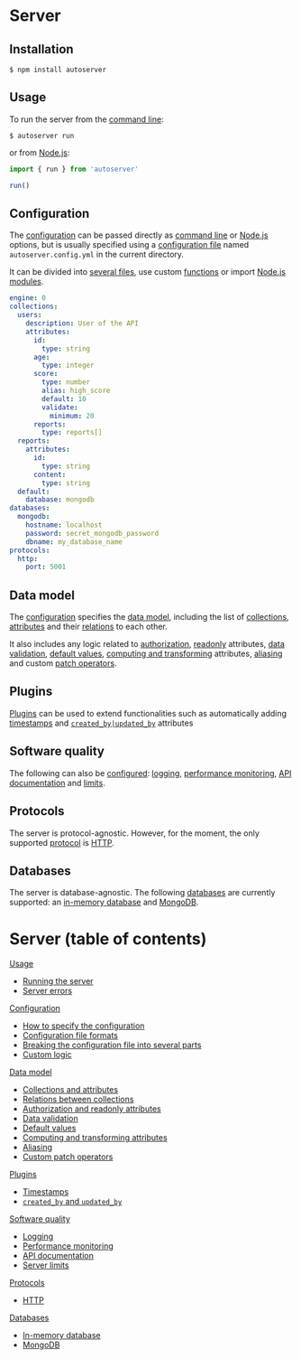 # Server

## Installation

```shell
$ npm install autoserver
```

## Usage

To run the server from the [command line](usage/README.md#usage):

```shell
$ autoserver run
```

or from [Node.js](usage/README.md#nodejs):

```js
import { run } from 'autoserver'

run()
```

## Configuration

The [configuration](configuration/README.md) can be passed directly as
[command line](usage/README.md#usage) or [Node.js](usage/README.md#nodejs)
options, but is usually specified using a
[configuration file](configuration/configuration.md#configuration-file) named
`autoserver.config.yml` in the current directory.

It can be divided into [several files](configuration/references.md), use custom
[functions](configuration/functions.md) or import
[Node.js modules](configuration/references.md#nodejs-modules).

```yml
engine: 0
collections:
  users:
    description: User of the API
    attributes:
      id:
        type: string
      age:
        type: integer
      score:
        type: number
        alias: high_score
        default: 10
        validate:
          minimum: 20
      reports:
        type: reports[]
  reports:
    attributes:
      id:
        type: string
      content:
        type: string
  default:
    database: mongodb
databases:
  mongodb:
    hostname: localhost
    password: secret_mongodb_password
    dbname: my_database_name
protocols:
  http:
    port: 5001
```

## Data model

The [configuration](configuration/README.md) specifies the
[data model](data_model/README.md), including the list of
[collections](data_model/collections.md),
[attributes](data_model/collections.md#attributes) and their
[relations](data_model/relations.md) to each other.

It also includes any logic related to
[authorization](data_model/authorization.md),
[readonly](data_model/authorization.md#readonly-attributes) attributes,
[data validation](data_model/validation.md),
[default values](data_model/default.md),
[computing and transforming](data_model/transformation.md) attributes,
[aliasing](data_model/compatibility.md) and custom
[patch operators](data_model/patch.md).

## Plugins

[Plugins](plugins/README.md) can be used to extend functionalities such as
automatically adding [timestamps](plugins/timestamp.md) and
[`created_by|updated_by`](plugins/author.md) attributes

## Software quality

The following can also be [configured](quality/README.md):
[logging](quality/logging.md),
[performance monitoring](quality/logging.md#performance-monitoring),
[API documentation](quality/documentation.md) and [limits](quality/limits.md).

## Protocols

The server is protocol-agnostic. However, for the moment, the only supported
[protocol](protocols/README.md) is [HTTP](protocols/http.md).

## Databases

The server is database-agnostic. The following [databases](databases/README.md)
are currently supported: an [in-memory database](databases/memorydb.md) and
[MongoDB](databases/mongodb.md).

# Server (table of contents)

[Usage](usage/README.md)

- [Running the server](usage/run.md)
- [Server errors](usage/error.md#exceptions)

[Configuration](configuration/README.md)

- [How to specify the configuration](configuration/configuration.md)
- [Configuration file formats](configuration/formats.md)
- [Breaking the configuration file into several parts](configuration/references.md)
- [Custom logic](configuration/functions.md)

[Data model](data_model/README.md)

- [Collections and attributes](data_model/collections.md)
- [Relations between collections](data_model/relations.md)
- [Authorization and readonly attributes](data_model/authorization.md)
- [Data validation](data_model/validation.md)
- [Default values](data_model/default.md)
- [Computing and transforming attributes](data_model/transformation.md)
- [Aliasing](data_model/compatibility.md)
- [Custom patch operators](data_model/patch.md)

[Plugins](plugins/README.md)

- [Timestamps](plugins/timestamp.md)
- [`created_by` and `updated_by`](plugins/author.md)

[Software quality](quality/README.md)

- [Logging](quality/logging.md)
- [Performance monitoring](quality/logging.md#performance-monitoring)
- [API documentation](quality/documentation.md)
- [Server limits](quality/limits.md)

[Protocols](protocols/README.md)

- [HTTP](protocols/http.md)

[Databases](databases/README.md)

- [In-memory database](databases/memorydb.md)
- [MongoDB](databases/mongodb.md)
